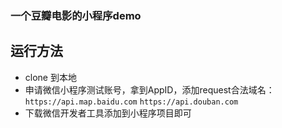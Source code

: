 ### 一个豆瓣电影的小程序demo
## 运行方法
* clone 到本地
* 申请微信小程序测试账号，拿到AppID，添加request合法域名：`https://api.map.baidu.com`
`https://api.douban.com`
* 下载微信开发者工具添加到小程序项目即可